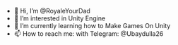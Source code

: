 - 👋 Hi, I’m @RoyaleYourDad
- 👀 I’m interested in Unity Engine
- 🌱 I’m currently learning how to Make Games On Unity
- 📫 How to reach me: with Telegram: @Ubaydulla26

<!---
RoyaleYourDad/RoyaleYourDad is a ✨ special ✨ repository because its `README.md` (this file) appears on your GitHub profile.
You can click the Preview link to take a look at your changes.
--->
